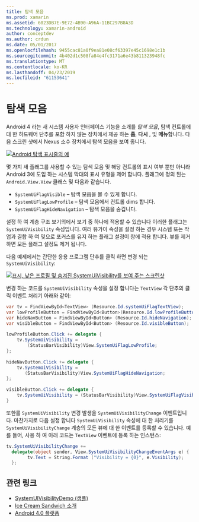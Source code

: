 ```yaml
---
title: 탐색 모음
ms.prod: xamarin
ms.assetid: 6023DB7E-9E72-4B90-A96A-11BC297B8A3D
ms.technology: xamarin-android
author: conceptdev
ms.author: crdun
ms.date: 05/01/2017
ms.openlocfilehash: 9455cac81a0f9ea81e08cf63397e45c1698e1c1b
ms.sourcegitcommit: 4b402d1c508fa84e4fc3171a6e43b811323948fc
ms.translationtype: MT
ms.contentlocale: ko-KR
ms.lasthandoff: 04/23/2019
ms.locfileid: "61153641"
---
```

# <a name="navigation-bar"></a>탐색 모음

Android 4 라는 새 시스템 사용자 인터페이스 기능을 소개를 *탐색 모음*, 탐색 컨트롤에 대 한 하드웨어 단추를 포함 하지 않는 장치에서 제공 하는 **홈**, **다시** , 및 **메뉴**합니다.
다음 스크린 샷에서 Nexus 소수 장치에서 탐색 모음을 보여 줍니다.

 [![Android 탐색 표시줄의 예](navigation-bar-images/19-navbar.png)](navigation-bar-images/19-navbar.png#lightbox)

몇 가지 새 플래그를 사용할 수 있는 탐색 모음 및 해당 컨트롤의 표시 여부 뿐만 아니라 Android 3에 도입 하는 시스템 막대의 표시 유형을 제어 합니다. 플래그에 정의 된는 `Android.View.View` 클래스 및 다음과 같습니다.

-   `SystemUiFlagVisible` &ndash; 탐색 모음을 볼 수 있게 합니다. 
-   `SystemUiFlagLowProfile` &ndash; 탐색 모음에서 컨트롤 dims 합니다. 
-   `SystemUiFlagHideNavigation` &ndash; 탐색 모음을 숨깁니다. 


설정 하 여 계층 구조 보기의에서 보기 중 하나에 적용할 수 있습니다 이러한 플래그는 `SystemUiVisibility` 속성입니다. 여러 뷰가이 속성을 설정 하는 경우 시스템 또는 작업과 결합 하 여 및으로 포커스를 유지 하는 플래그 설정이 창에 적용 합니다. 뷰를 제거 하면 모든 플래그 설정도 제거 됩니다.

다음 예제에서는 간단한 응용 프로그램 단추를 클릭 하면 변경 되는 `SystemUiVisibility`:

 [![표시, 낮은 프로필 및 숨겨진 SystemUiVisibility를 보여 주는 스크린샷](navigation-bar-images/18-systemuivisibility.png)](navigation-bar-images/18-systemuivisibility.png#lightbox)

변경 하는 코드를 `SystemUiVisibility` 속성을 설정 합니다는 `TextView` 각 단추의 클릭 이벤트 처리기 아래와 같이:

```csharp
var tv = FindViewById<TextView> (Resource.Id.systemUiFlagTextView);
var lowProfileButton = FindViewById<Button>(Resource.Id.lowProfileButton);
var hideNavButton = FindViewById<Button> (Resource.Id.hideNavigation);
var visibleButton = FindViewById<Button> (Resource.Id.visibleButton);
           
lowProfileButton.Click += delegate {
    tv.SystemUiVisibility =
        (StatusBarVisibility)View.SystemUiFlagLowProfile;
};
           
hideNavButton.Click += delegate {
    tv.SystemUiVisibility =
       (StatusBarVisibility)View.SystemUiFlagHideNavigation;        
};
           
visibleButton.Click += delegate {
    tv.SystemUiVisibility = (StatusBarVisibility)View.SystemUiFlagVisible;
}
```

또한를 `SystemUiVisibility` 변경 발생을 `SystemUiVisibilityChange` 이벤트입니다. 마찬가지로 다음 설정 합니다 `SystemUiVisibility` 속성에 대 한 처리기를 `SystemUiVisibilityChange` 계층의 모든 뷰에 대 한 이벤트를 등록할 수 있습니다. 예를 들어, 사용 하 여 아래 코드는 `TextView` 이벤트에 등록 하는 인스턴스:

```csharp
tv.SystemUiVisibilityChange +=
  delegate(object sender, View.SystemUiVisibilityChangeEventArgs e) {
        tv.Text = String.Format ("Visibility = {0}", e.Visibility);
  };
```



## <a name="related-links"></a>관련 링크

- [SystemUIVisibilityDemo (샘플)](https://developer.xamarin.com/samples/monodroid/SystemUIVisibilityDemo/)
- [Ice Cream Sandwich 소개](http://www.android.com/about/ice-cream-sandwich/)
- [Android 4.0 플랫폼](https://developer.android.com/sdk/android-4.0.html)
